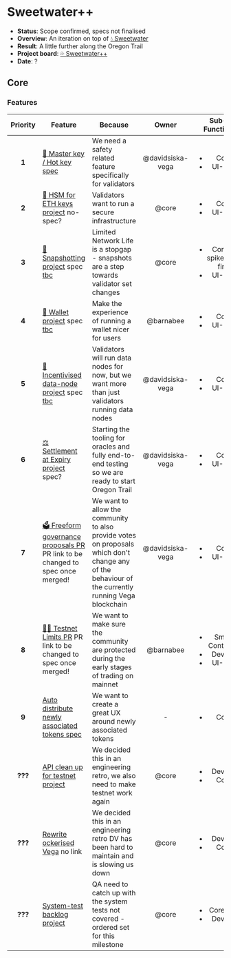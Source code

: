 # Sweetwater++
  
* **Status**: Scope confirmed, specs not finalised
* **Overview**: An iteration on top of [💧 Sweetwater](./2.5-Sweetwater.md)
* **Result**: A little further along the Oregon Trail
* **Project board**: [💦 Sweetwater++](https://github.com/orgs/vegaprotocol/projects/93)
* **Date**: ?

## Core
### Features
| Priority | Feature | Because | Owner | Sub-Function |
|:---------:|---------|---------|:------:|:------:|
| **1** | [🔑 Master key / Hot key spec](https://github.com/vegaprotocol/specs-internal/blob/master/protocol/0063-validator-vega-master-keys.md) | We need a safety related feature specifically for validators | @davidsiska-vega | <ul><li>Core</li><li>UI-Dev</li></ul> |
| **2** | [🔑 HSM for ETH keys project](https://github.com/orgs/vegaprotocol/projects/91) no-spec? | Validators want to run a secure infrastructure | @core | <ul><li>Core</li><li>UI-Dev</li></ul> |
| **3** | [🎥 Snapshotting project](https://github.com/orgs/vegaprotocol/projects/90) spec [tbc](https://github.com/vegaprotocol/specs-internal/issues/699) | Limited Network Life is a stopgap - snapshots are a step towards validator set changes | @core | <ul><li>Core to spike/POC first</li><li>UI-Dev</li></ul> |
| **4** | [💼 Wallet project](https://github.com/orgs/vegaprotocol/projects/94) spec [tbc](https://github.com/vegaprotocol/specs-internal/pull/688)| Make the experience of running a wallet nicer for users | @barnabee | <ul><li>Core</li><li>UI-Dev</li></ul> |
| **5** | [🤑 Incentivised data-node project](https://github.com/orgs/vegaprotocol/projects/92) spec [tbc](https://github.com/vegaprotocol/specs-internal/pull/684) | Validators will run data nodes for now, but we want more than just validators running data nodes | @davidsiska-vega | <ul><li>Core</li><li>UI-Dev</li></ul> |
| **6** | [⚖ Settlement at Expiry project](https://github.com/orgs/vegaprotocol/projects/5) spec? | Starting the tooling for oracles and fully end-to-end testing so we are ready to start Oregon Trail | @davidsiska-vega | <ul><li>Core</li><li>UI-Dev</li></ul> |
| **7** | [🗳 Freeform governance proposals PR](https://github.com/vegaprotocol/specs-internal/pull/690/files) PR link to be changed to spec once merged! | We want to allow the community to also provide votes on proposals which don't change any of the behaviour of the currently running Vega blockchain | @davidsiska-vega | <ul><li>Core</li><li>UI-Dev</li></ul> | 
| **8** | [👮‍♂️ Testnet Limits PR](https://github.com/orgs/vegaprotocol/projects/44) PR link to be changed to spec once merged! | We want to make sure the community are protected during the early stages of trading on mainnet  | @barnabee | <ul><li>Smart Contracts</li><li>Devops</li><li>UI-Dev</li></ul> |
| **9** | [Auto distribute newly associated tokens spec](https://github.com/vegaprotocol/specs-internal/blob/master/protocol/0059-simple-staking-and-delegating.md) | We want to create a great UX around newly associated tokens | - | <ul><li>Core</li></ul> |
| **???** | [API clean up for testnet project](https://github.com/orgs/vegaprotocol/projects/98) | We decided this in an engineering retro, we also need to make testnet work again | @core | <ul><li>Devops</li><li>Core</li></ul> |
| **???** | [Rewrite ockerised Vega](tbc) no link | We decided this in an engineering retro DV has been hard to maintain and is slowing us down | @core | <ul><li>Devops</li><li>Core</li></ul> |
| **???** | [System-test backlog project](https://github.com/vegaprotocol/system-tests/projects/1) | QA need to catch up with the system tests not covered - ordered set for this milestone | @core | <ul><li>Core-QA</li><li>Devops</li></ul> |

